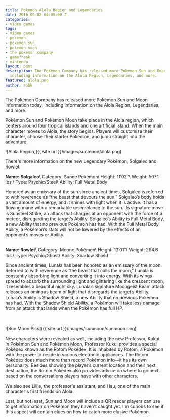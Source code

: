 ```yaml
---
title: Pokemon Alola Region and Legendaries
date: 2016-06-02 00:00:00 Z
categories:
- video games
tags:
- video games
- pokemon
- pokemon sun
- pokemon moon
- the pokemon company
- gamefreak
- nintendo
layout: post
description: The Pokémon Company has released more Pokémon Sun and Moon information,
  including information on the Alola Region, Legendaries, and more.
featured: alola.png
author: robk
---
```


The Pokémon Company has released more Pokémon Sun and Moon information today, including information on the Alola Region, Legendaries, and more.

Pokémon Sun and Pokémon Moon take place in the Alola region, which centers around four tropical islands and one artificial island. When the main character moves to Alola, the story begins. Players will customize their character, choose their starter Pokémon, and jump straight into the adventure.

![Alola Region]({{ site.url }}/images/sunmoon/alola.png)

There's more information on the new Legendary Pokémon, Solgaleo and Rowlet

**Name: Solgaleo**\\
Category: Sunne Pokémon\\
Height: 11′02″\\
Weight: 507.1 lbs.\\
Type: Psychic/Steel\\
Ability: Full Metal Body

Honored as an emissary of the sun since ancient times, Solgaleo is referred to with reverence as “the beast that devours the sun.” Solgaleo’s body holds a vast amount of energy, and it shines with light when it is active. It has a flowing mane with a remarkable resemblance to the sun. Its signature move is Sunsteel Strike, an attack that charges at an opponent with the force of a meteor, disregarding the target’s Ability. Solgaleo’s Ability is Full Metal Body, a new Ability that no previous Pokémon has had. With the Full Metal Body Ability, a Pokémon’s stats will not be lowered by the effects of an opponent’s moves or Ability.
<br/>
<br/>

**Name: Rowlet**\\
Category: Moone Pokémon\\
Height: 13′01″\\
Weight: 264.6 lbs.\\
Type: Psychic/Ghost\\
Ability: Shadow Shield

Since ancient times, Lunala has been honored as an emissary of the moon. Referred to with reverence as “the beast that calls the moon,” Lunala is constantly absorbing light and converting it into energy. With its wings spread to absorb the surrounding light and glittering like the crescent moon, it resembles a beautiful night sky. Lunala’s signature Moongeist Beam attack releases an ominous beam of light that disregards the target’s Ability. Lunala’s Ability is Shadow Shield, a new Ability that no previous Pokémon has had. With the Shadow Shield Ability, a Pokémon will take less damage from an attack that lands when the Pokémon has full HP.
<br/>
<br/>
<br/>


![Sun Moon Pics]({{ site.url }}/images/sunmoon/sunmoon.png)

New characters were revealed as well, including the new Professor, Kukui. In Pokémon Sun and Pokémon Moon, Professor Kukui provides a special Pokédex known as the Rotom Pokédex. It is inhabited by Rotom, a Pokémon with the power to reside in various electronic appliances. The Rotom Pokédex does much more than record Pokémon info—it has its own personality. Besides showing the player’s current location and their next destination, the Rotom Pokédex also provides advice on where to go next, based on the conversations players have with other characters.

We also see Lillie, the professor's assistant, and Hau, one of the main character's first friends on Alola.

Last, but not least, Sun and Moon will include a QR reader players can use to get information on Pokémon they haven't caught yet. I'm curious to see if this aspect will contain clues on how to catch more elusive Pokémon.
